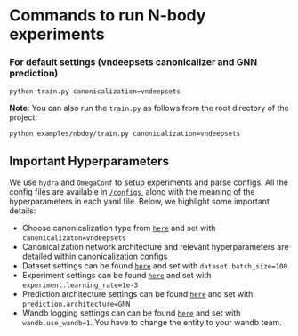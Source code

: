 # Commands to run N-body experiments

### For default settings (vndeepsets canonicalizer and GNN prediction)
```
python train.py canonicalization=vndeepsets
```

**Note**: You can also run the `train.py` as follows from the root directory of the project:
```
python examples/nbdoy/train.py canonicalization=vndeepsets
```


## Important Hyperparameters
We use `hydra` and `OmegaConf` to setup experiments and parse configs. All the config files are available in [`/configs`](configs), along with the meaning of the hyperparameters in each yaml file. Below, we highlight some important details:
- Choose canonicalization type from [`here`](configs/canonicalization) and set with `canonicalizaton=vndeepsets`
- Canonicalization network architecture and relevant hyperparameters are detailed within canonicalization configs
- Dataset settings can be found [`here`](configs/dataset) and set with `dataset.batch_size=100`
- Experiment settings can be found [`here`](configs/experiment) and set with `experiment.learning_rate=1e-3`
- Prediction architecture settings can be found [`here`](configs/prediction) and set with `prediction.architecture=GNN`
- Wandb logging settings can can be found [`here`](configs/wandb) and set with `wandb.use_wandb=1`. You have to change the entity to your wandb team.
